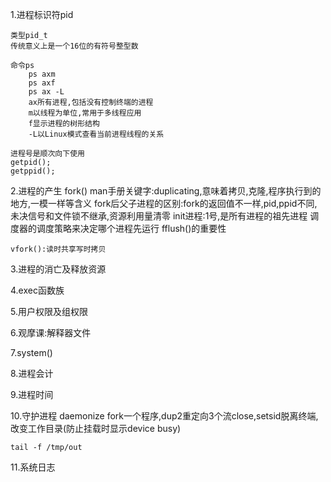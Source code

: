  1.进程标识符pid
    
    类型pid_t
    传统意义上是一个16位的有符号整型数
    
    命令ps
        ps axm
        ps axf
        ps ax -L
        ax所有进程,包括没有控制终端的进程
        m以线程为单位,常用于多线程应用
        f显示进程的树形结构
        -L以Linux模式查看当前进程线程的关系

    进程号是顺次向下使用
    getpid();
    getppid();


2.进程的产生
    fork()
    man手册关键字:duplicating,意味着拷贝,克隆,程序执行到的地方,一模一样等含义
    fork后父子进程的区别:fork的返回值不一样,pid,ppid不同,未决信号和文件锁不继承,资源利用量清零
    init进程:1号,是所有进程的祖先进程
    调度器的调度策略来决定哪个进程先运行
    fflush()的重要性


    vfork():读时共享写时拷贝

3.进程的消亡及释放资源

4.exec函数族

5.用户权限及组权限

6.观摩课:解释器文件

7.system()

8.进程会计


9.进程时间

10.守护进程 daemonize
    fork一个程序,dup2重定向3个流close,setsid脱离终端,改变工作目录(防止挂载时显示device busy)

    tail -f /tmp/out

11.系统日志


    